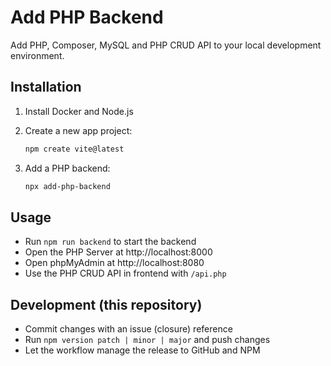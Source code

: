 # Add PHP Backend

Add PHP, Composer, MySQL and PHP CRUD API to your local development environment.

## Installation

1. Install Docker and Node.js

2. Create a new app project:

    ```bash
    npm create vite@latest
    ```

3. Add a PHP backend:

    ```bash
    npx add-php-backend
    ```

## Usage

- Run `npm run backend` to start the backend
- Open the PHP Server at http://localhost:8000
- Open phpMyAdmin at http://localhost:8080
- Use the PHP CRUD API in frontend with `/api.php`

## Development (this repository)

- Commit changes with an issue (closure) reference
- Run `npm version patch | minor | major` and push changes
- Let the workflow manage the release to GitHub and NPM
